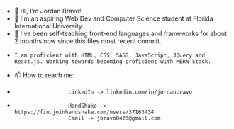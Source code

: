 - 👋 Hi, I’m Jordan Bravo!
- 👀 I'm an aspiring Web Dev and Computer Science student at Florida International University.
- 🌱 I've been self-teaching front-end languages and frameworks for about 2 months now since this files most recent commit.
-     I am proficient with HTML, CSS, SASS, JavaScript, JQuery and React.js. Working towards becoming proficient with MERN stack.
- 📫 How to reach me: 
-                      LinkedIn -> linkedin.com/in/jordanbravo
-                      HandShake -> https://fiu.joinhandshake.com/users/37163434
                       Email -> jbravo0423@gmail.com
